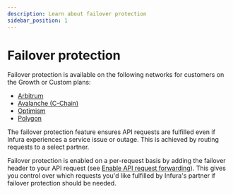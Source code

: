 ```yaml
---
description: Learn about failover protection
sidebar_position: 1
---
```


# Failover protection

Failover protection is available on the following networks for customers on the Growth or Custom plans:

- [Arbitrum](../reference/arbitrum/index.md)
- [Avalanche (C-Chain)](../reference/avalanche-c-chain/index.md)
- [Optimism](../reference/optimism/index.md)
- [Polygon](../reference/polygon-pos/index.md)

The failover protection feature ensures API requests are fulfilled even if Infura experiences a service issue or
outage. This is achieved by routing requests to a select partner.

Failover protection is enabled on a per-request basis by adding the failover header to your API
request (see [Enable API request forwarding](../how-to/enable-api-forwarding.md)). This gives
you control over which requests you'd like fulfilled by Infura's partner if failover protection should be needed.
